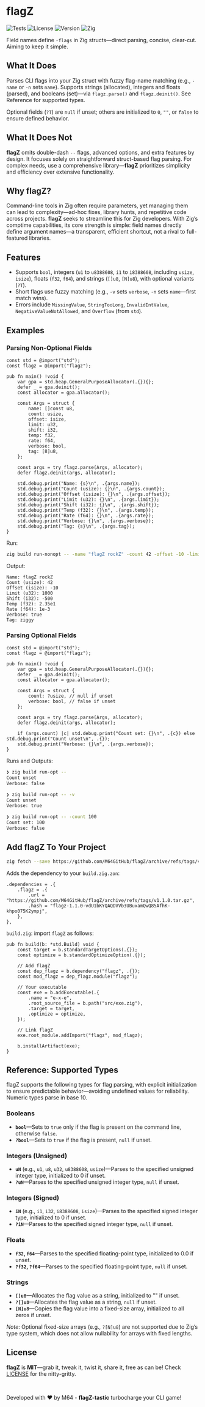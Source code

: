 # flagZ

![Tests](https://github.com/M64GitHub/flagZ/actions/workflows/test.yml/badge.svg)
![License](https://img.shields.io/badge/license-MIT-brightgreen?style=flat)
![Version](https://img.shields.io/badge/version-1.0.0-8a2be2?style=flat)
![Zig](https://img.shields.io/badge/Zig-0.14.0-orange?style=flat)

Field names define `-flags` in Zig structs—direct parsing, concise, clear-cut. Aiming to keep it simple.

## What It Does

Parses CLI flags into your Zig struct with fuzzy flag-name matching (e.g., `-name` or `-n` sets `name`). Supports strings (allocated), integers and floats (parsed), and booleans (set)—via `flagz.parse()` and `flagz.deinit()`. See Reference for supported types.

Optional fields (`?T`) are `null` if unset; others are initialized to `0`, `""`, or `false` to ensure defined behavior.

## What It Does Not

**flagZ** omits double-dash `--` flags, advanced options, and extra features by design. It focuses solely on straightforward struct-based flag parsing. For complex needs, use a comprehensive library—**flagZ** prioritizes simplicity and efficiency over extensive functionality.

## Why flagZ?

Command-line tools in Zig often require parameters, yet managing them can lead to complexity—ad-hoc fixes, library hunts, and repetitive code across projects. **flagZ** seeks to streamline this for Zig developers. With Zig’s comptime capabilities, its core strength is simple: field names directly define argument names—a transparent, efficient shortcut, not a rival to full-featured libraries.

## Features
- Supports `bool`, integers (`u1` to `u8388608`, `i1` to `i8388608`, including `usize`, `isize`), floats (`f32`, `f64`), and strings (`[]u8`, `[N]u8`), with optional variants (`?T`).
- Short flags use fuzzy matching (e.g., `-v` sets `verbose`, `-n` sets `name`—first match wins).
- Errors include `MissingValue`, `StringTooLong`, `InvalidIntValue`, `NegativeValueNotAllowed`, and `Overflow` (from `std`).

## Examples

### Parsing Non-Optional Fields

```zig
const std = @import("std");
const flagz = @import("flagz");

pub fn main() !void {
    var gpa = std.heap.GeneralPurposeAllocator(.{}){};
    defer _ = gpa.deinit();
    const allocator = gpa.allocator();

    const Args = struct {
        name: []const u8,
        count: usize,
        offset: isize,
        limit: u32,
        shift: i32,
        temp: f32,
        rate: f64,
        verbose: bool,
        tag: [8]u8,
    };

    const args = try flagz.parse(Args, allocator);
    defer flagz.deinit(args, allocator);

    std.debug.print("Name: {s}\n", .{args.name});
    std.debug.print("Count (usize): {}\n", .{args.count});
    std.debug.print("Offset (isize): {}\n", .{args.offset});
    std.debug.print("Limit (u32): {}\n", .{args.limit});
    std.debug.print("Shift (i32): {}\n", .{args.shift});
    std.debug.print("Temp (f32): {}\n", .{args.temp});
    std.debug.print("Rate (f64): {}\n", .{args.rate});
    std.debug.print("Verbose: {}\n", .{args.verbose});
    std.debug.print("Tag: {s}\n", .{args.tag});
}
```

Run:
```bash
zig build run-nonopt -- -name "flagZ rockZ" -count 42 -offset -10 -limit 1000 -shift -500 -temp 23.5 -rate 0.001 -verbose -tag ziggy
```
Output:
```
Name: flagZ rockZ
Count (usize): 42
Offset (isize): -10
Limit (u32): 1000
Shift (i32): -500
Temp (f32): 2.35e1
Rate (f64): 1e-3
Verbose: true
Tag: ziggy
```

### Parsing Optional Fields

```zig
const std = @import("std");
const flagz = @import("flagz");

pub fn main() !void {
    var gpa = std.heap.GeneralPurposeAllocator(.{}){};
    defer _ = gpa.deinit();
    const allocator = gpa.allocator();

    const Args = struct {
        count: ?usize, // null if unset
        verbose: bool, // false if unset
    };

    const args = try flagz.parse(Args, allocator);
    defer flagz.deinit(args, allocator);
    
    if (args.count) |c| std.debug.print("Count set: {}\n", .{c}) else std.debug.print("Count unset\n", .{});
    std.debug.print("Verbose: {}\n", .{args.verbose});
}
```
Runs and Outputs:
```bash
❯ zig build run-opt -- 
Count unset
Verbose: false

❯ zig build run-opt -- -v
Count unset
Verbose: true

❯ zig build run-opt -- -count 100
Count set: 100
Verbose: false
```

## Add flagZ To Your Project
```sh
zig fetch --save https://github.com/M64GitHub/flagZ/archive/refs/tags/v1.1.0.tar.gz
```
Adds the dependency to your `build.zig.zon`:
```zig
.dependencies = .{
    .flagz = .{
        .url = "https://github.com/M64GitHub/flagZ/archive/refs/tags/v1.1.0.tar.gz",
        .hash = "flagz-1.1.0-vdU1bKYQAQDVVb3UBuxamQwQ85AfhK-khpo075K2ympj",
    },
},
```

`build.zig`: import `flagZ` as follows:
```zig
pub fn build(b: *std.Build) void {
    const target = b.standardTargetOptions(.{});
    const optimize = b.standardOptimizeOption(.{});

    // Add flagZ
    const dep_flagz = b.dependency("flagz", .{}); 
    const mod_flagz = dep_flagz.module("flagz");  

    // Your executable
    const exe = b.addExecutable(.{
        .name = "e-x-e",
        .root_source_file = b.path("src/exe.zig"),
        .target = target,
        .optimize = optimize,
    });

    // Link flagZ
    exe.root_module.addImport("flagz", mod_flagz); 

    b.installArtifact(exe);
}
```

## Reference: Supported Types

flagZ supports the following types for flag parsing, with explicit initialization to ensure predictable behavior—avoiding undefined values for reliability. Numeric types parse in base 10.

### Booleans
- **`bool`**—Sets to `true` only if the flag is present on the command line, otherwise `false`.
- **`?bool`**—Sets to `true` if the flag is present, `null` if unset.

### Integers (Unsigned)
- **`uN`** (e.g., `u1`, `u8`, `u32`, `u8388608`, `usize`)—Parses to the specified unsigned integer type, initialized to 0 if unset.
- **`?uN`**—Parses to the specified unsigned integer type, `null` if unset.

### Integers (Signed)
- **`iN`** (e.g., `i1`, `i32`, `i8388608`, `isize`)—Parses to the specified signed integer type, initialized to 0 if unset.
- **`?iN`**—Parses to the specified signed integer type, `null` if unset.

### Floats
- **`f32`, `f64`**—Parses to the specified floating-point type, initialized to 0.0 if unset.
- **`?f32`, `?f64`**—Parses to the specified floating-point type, `null` if unset.

### Strings
- **`[]u8`**—Allocates the flag value as a string, initialized to "" if unset.
- **`?[]u8`**—Allocates the flag value as a string, `null` if unset.
- **`[N]u8`**—Copies the flag value into a fixed-size array, initialized to all zeros if unset.

*Note*: Optional fixed-size arrays (e.g., `?[N]u8`) are not supported due to Zig’s type system, which does not allow nullability for arrays with fixed lengths.

## License

**flagZ** is **MIT**—grab it, tweak it, twist it, share it, free as can be! Check [LICENSE](LICENSE) for the nitty-gritty.  

<br>

Developed with ❤️ by M64 - **flagZ-tastic** turbocharge your CLI game!


